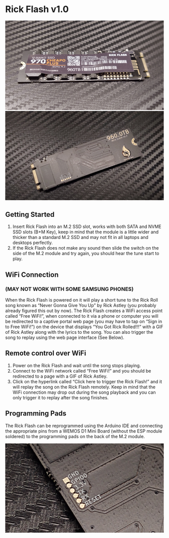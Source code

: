 # Rick Flash v1.0

![rickflash](rickflash.jpg)
![rickflash2](rickflash2.jpg)


## Getting Started
1. Insert Rick Flash into an M.2 SSD slot, works with both SATA and NVME SSD slots (B+M Key), keep in mind that the module is a little wider and thicker than a standard M.2 SSD and may not fit in all laptops and desktops perfectly.
2. If the Rick Flash does not make any sound then slide the switch on the side of the M.2 module and try again, you should hear the tune start to play.

## WiFi Connection
### (MAY NOT WORK WITH SOME SAMSUNG PHONES)
When the Rick Flash is powered on it will play a short tune to the Rick Roll song known as “Never Gonna Give You Up” by Rick Astley (you probably already figured this out by now). The Rick Flash creates a WiFi access point called “Free WiFi!”, when connected to it via a phone or computer you will be redirected to a captive portal web page (you may have to tap on “Sign in to Free WiFi!”) on the device that displays “You Got Rick Rolled!!!” with a GIF of Rick Astley along with the lyrics to the song. You can also trigger the song to replay using the web page interface (See Below).

## Remote control over WiFi
1. Power on the Rick Flash and wait until the song stops playing.
2. Connect to the WiFi network called “Free WiFi!” and you should be redirected to a page with a GIF of Rick Astley.
3. Click on the hyperlink called “Click here to trigger the Rick Flash!” and it will replay the song on the Rick Flash remotely. Keep in mind that the WiFi connection may drop out during the song playback and you can only trigger it to replay after the song finishes.

## Programming Pads
The Rick Flash can be reprogrammed using the Arduino IDE and connecting the appropriate pins from a WEMOS D1 Mini Board (without the ESP module soldered) to the programming pads on the back of the M.2 module.

![programming pads](programmingpads.jpg)
